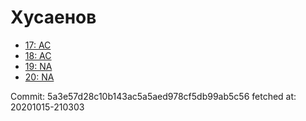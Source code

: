 # Хусаенов
- [17: AC](17.md)
- [18: AC](18.md)
- [19: NA](19.md)
- [20: NA](20.md)

Commit: 5a3e57d28c10b143ac5a5aed978cf5db99ab5c56
 fetched at: 20201015-210303
